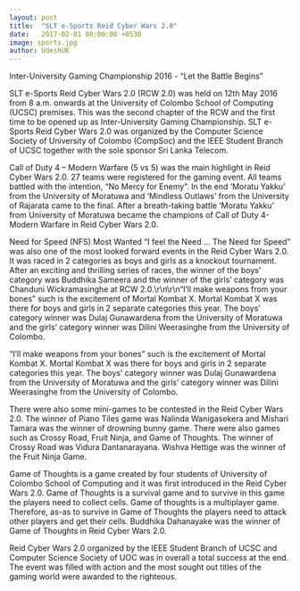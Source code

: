 ```yaml
---
layout: post
title:  "SLT e-Sports Reid Cyber Wars 2.0"
date:   2017-02-01 00:00:00 +0530
image: sports.jpg
author: UdeshUK
---
```


Inter-University Gaming Championship 2016 - “Let the Battle Begins”

SLT e-Sports Reid Cyber Wars 2.0 (RCW 2.0) was held on 12th May 2016 from 8 a.m. onwards at the University of Colombo School of Computing (UCSC) premises. This was the second chapter of the RCW and the first time to be opened up as Inter-University Gaming Championship. SLT e-Sports Reid Cyber Wars 2.0 was organized by the Computer Science Society of University of Colombo (CompSoc) and the IEEE Student Branch of UCSC together with the sole sponsor Sri Lanka Telecom.

Call of Duty 4 – Modern Warfare (5 vs 5) was the main highlight in Reid Cyber Wars 2.0. 27 teams were registered for the gaming event. All teams battled with the intention, “No Mercy for Enemy”. In the end ‘Moratu Yakku’ from the University of Moratuwa and ‘Mindless Outlaws’ from the University of Rajarata came to the final. After a breath-taking battle ‘Moratu Yakku’ from University of Moratuwa became the champions of Call of Duty 4- Modern Warfare in Reid Cyber Wars 2.0.

Need for Speed (NFS) Most Wanted “I feel the Need … The Need for Speed” was also one of the most looked forward events in the Reid Cyber Wars 2.0. It was raced in 2 categories as boys and girls as a knockout tournament. After an exciting and thrilling series of races, the winner of the boys’ category was Buddhika Sameera and the winner of the girls’ category was Chanduni Wickramasinghe at RCW 2.0.\r\n\r\n“I’ll make weapons from your bones” such is the excitement of Mortal Kombat X. Mortal Kombat X was there for boys and girls in 2 separate categories this year. The boys’ category winner was Dulaj Gunawardena from the University of Moratuwa and the girls’ category winner was Dilini Weerasinghe from the University of Colombo.

“I’ll make weapons from your bones” such is the excitement of Mortal Kombat X. Mortal Kombat X was there for boys and girls in 2 separate categories this year. The boys’ category winner was Dulaj Gunawardena from the University of Moratuwa and the girls’ category winner was Dilini Weerasinghe from the University of Colombo.

There were also some mini-games to be contested in the Reid Cyber Wars 2.0.  The winner of Piano Tiles game was Nalinda Wanigasekera and Mishari Tamara was the winner of drowning bunny game. There were also games such as Crossy Road, Fruit Ninja, and Game of Thoughts. The winner of Crossy Road was Vidura Dantanarayana. Wishva Hettige was the winner of the Fruit Ninja Game.

Game of Thoughts is a game created by four students of University of Colombo School of Computing and it was first introduced in the Reid Cyber Wars 2.0. Game of Thoughts is a survival game and to survive in this game the players need to collect cells. Game of thoughts is a multiplayer game. Therefore, as-as to survive in Game of Thoughts the players need to attack other players and get their cells. Buddhika Dahanayake was the winner of Game of Thoughts in Reid Cyber Wars 2.0.

Reid Cyber Wars 2.0 organized by the IEEE Student Branch of UCSC and Computer Science Society of UOC was in overall a total success at the end. The event was filled with action and the most sought out titles of the gaming world were awarded to the righteous.